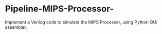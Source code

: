 # Pipeline-MIPS-Processor-
Implement a Verilog code to simulate the MIPS Processor, using Python GUI assembler.
